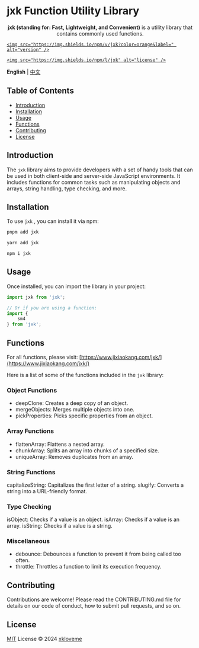 # jxk Function Utility Library

<p align="center">
  <strong>jxk (standing for: Fast, Lightweight, and Convenient)</strong> is a utility library that contains commonly used functions.
</p>

<p align="center">
  <a href="https://www.npmjs.com/package/jxk">

    <img src="https://img.shields.io/npm/v/jxk?color=orange&label=" alt="version" />

  </a>
  <a href="https://github.com/qmhc/jxk/blob/main/LICENSE">

    <img src="https://img.shields.io/npm/l/jxk" alt="license" />

  </a>
</p>

**English** | [中文](./README.zh-CN.md)

## Table of Contents

* [Introduction](#introduction)
* [Installation](#installation)
* [Usage](#usage)
* [Functions](#functions)
* [Contributing](#contributing)
* [License](#license)

## Introduction

The `jxk` library aims to provide developers with a set of handy tools that can be used in both client-side and server-side JavaScript environments. It includes functions for common tasks such as manipulating objects and arrays, string handling, type checking, and more.

## Installation

To use `jxk` , you can install it via npm:

```bash
pnpm add jxk
```

```bash
yarn add jxk
```

```bash
npm i jxk
```

## Usage

Once installed, you can import the library in your project:

```javascript
import jxk from 'jxk';

// Or if you are using a function:
import {
    sm4
} from 'jxk';
```

## Functions

For all functions, please visit: [https://www.jixiaokang.com/jxk/](https://www.jixiaokang.com/jxk/)

Here is a list of some of the functions included in the `jxk` library:

### Object Functions

* deepClone: Creates a deep copy of an object.
* mergeObjects: Merges multiple objects into one.
* pickProperties: Picks specific properties from an object.

### Array Functions

* flattenArray: Flattens a nested array.
* chunkArray: Splits an array into chunks of a specified size.
* uniqueArray: Removes duplicates from an array.

### String Functions

capitalizeString: Capitalizes the first letter of a string.
slugify: Converts a string into a URL-friendly format.

### Type Checking

isObject: Checks if a value is an object.
isArray: Checks if a value is an array.
isString: Checks if a value is a string.

### Miscellaneous

* debounce: Debounces a function to prevent it from being called too often.
* throttle: Throttles a function to limit its execution frequency.

## Contributing

Contributions are welcome! Please read the CONTRIBUTING.md file for details on our code of conduct, how to submit pull requests, and so on.

## License

[MIT](./LICENSE) License © 2024 [xkloveme](https://github.com/xkloveme)
